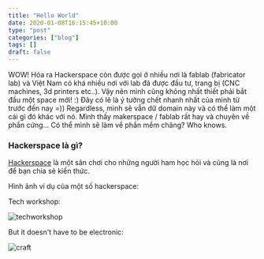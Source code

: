 ```yaml
---
title: "Hello World"
date: 2020-01-08T16:15:45+10:00
type: "post"
categories: ["blog"]
tags: []
draft: false
---
```


WOW! Hóa ra Hackerspace còn được gọi ở nhiều nơi là fablab (fabricator lab) và Việt Nam có khá nhiều nơi với lab đã được đầu tư, trang bị (CNC machines, 3d printers etc..). Vậy nên mình cũng không nhất thiết phải bắt đầu một space mới! :) Đây có lẽ là ý tưởng chết nhanh nhất của mình từ trước đến nay =)) Regardless, mình sẽ vẫn dữ domain này và có thể làm một cái gì đó khác với nó. Mình thấy makerspace / fablab rất hay và chuyên về phần cứng... Có thể mình sẽ làm về phần mềm chăng? Who knows. 

### Hackerspace là gì?

[Hackerspace](https://wiki.hackerspaces.org/) là một sân chơi cho những người ham học hỏi và cũng là nơi để bạn chia sẻ kiến thức. 

Hình ảnh ví dụ của một số hackerspace:

Tech workshop:

![techworkshop](https://i2.wp.com/makezine.com/wp-content/uploads/2013/05/brainmachineworkshop.jpg)

But it doesn't have to be electronic:

![craft](https://www.scmp.com/sites/default/files/styles/486w/public/2015/08/24/scmp_15aug15_fe_maker_f15l0641.jpg?itok=3EAODYZn)


